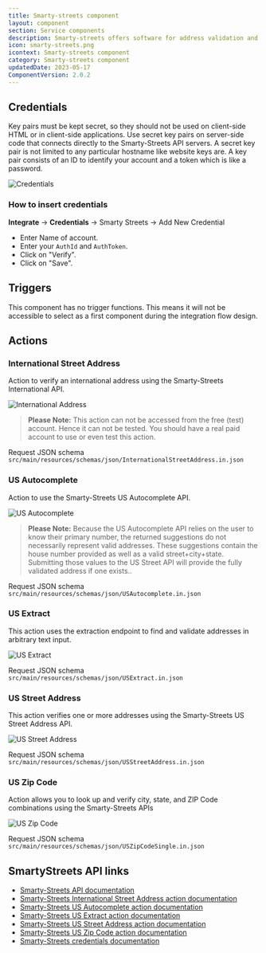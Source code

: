 ```yaml
---
title: Smarty-streets component
layout: component
section: Service components
description: Smarty-streets offers software for address validation and geocoding services.
icon: smarty-streets.png
icontext: Smarty-streets component
category: Smarty-streets component
updatedDate: 2023-05-17
ComponentVersion: 2.0.2
---
```


## Credentials

Key pairs must be kept secret, so they should not be used on client-side HTML or
in client-side applications. Use secret key pairs on server-side code that connects
directly to the Smarty-Streets API servers. A secret key pair is not limited to
any particular hostname like website keys are. A key pair consists of an ID to
identify your account and a token which is like a password.

![Credentials](img/credentials.png)

### How to insert credentials

**Integrate** -> **Credentials** -> Smarty Streets -> Add New Credential

*   Enter Name of account.
*   Enter your `AuthId` and `AuthToken`.
*   Click on "Verify".
*   Click on "Save".

## Triggers

This component has no trigger functions. This means it will not be accessible to
select as a first component during the integration flow design.

## Actions

### International Street Address

Action to verify an international address using the Smarty-Streets International API.

![International Address](img/international-street-address.png)

> **Please Note:** This action can not be accessed from the free (test) account.
> Hence it can not be tested. You should have a real paid account to use or even test this action.

Request JSON schema `src/main/resources/schemas/json/InternationalStreetAddress.in.json`

### US Autocomplete

Action to use the Smarty-Streets US Autocomplete API.

![US Autocomplete](img/us-autocomplete.png)

> **Please Note:** Because the US Autocomplete API relies on the user to know
> their primary number, the returned suggestions do not necessarily represent
> valid addresses. These suggestions contain the house number provided as well
> as a valid street+city+state. Submitting those values to the US Street API
> will provide the fully validated address if one exists..

Request JSON schema `src/main/resources/schemas/json/USAutocomplete.in.json`

### US Extract

This action uses the extraction endpoint to find and validate addresses in arbitrary text input.

![US Extract](img/us-extract.png)

Request JSON schema `src/main/resources/schemas/json/USExtract.in.json`

### US Street Address

This action verifies one or more addresses using the Smarty-Streets US Street Address API.

![US Street Address](img/us-street-address.png)

Request JSON schema `src/main/resources/schemas/json/USStreetAddress.in.json`

### US Zip Code

Action allows you to look up and verify city, state, and ZIP Code combinations
using the Smarty-Streets APIs

![US Zip Code](img/us-zip.png)

Request JSON schema `src/main/resources/schemas/json/USZipCodeSingle.in.json`

## SmartyStreets API links

*   [Smarty-Streets API documentation](https://smartystreets.com/docs/sdk)
*   [Smarty-Streets International Street Address action documentation](https://smartystreets.com/docs/cloud/international-street-api)
*   [Smarty-Streets US Autocomplete action documentation](https://smartystreets.com/docs/cloud/us-autocomplete-api)
*   [Smarty-Streets US Extract action documentation](https://smartystreets.com/docs/cloud/us-extract-api)
*   [Smarty-Streets US Street Address action documentation](https://smartystreets.com/docs/cloud/us-street-api)
*   [Smarty-Streets US Zip Code action documentation](https://smartystreets.com/docs/cloud/us-zipcode-api)
*   [Smarty-Streets credentials documentation](https://smartystreets.com/docs/cloud/authentication#keypairs)
